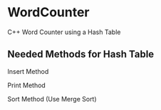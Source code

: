 # WordCounter

C++ Word Counter using a Hash Table

## Needed Methods for Hash Table

Insert Method

Print Method

Sort Method (Use Merge Sort)
